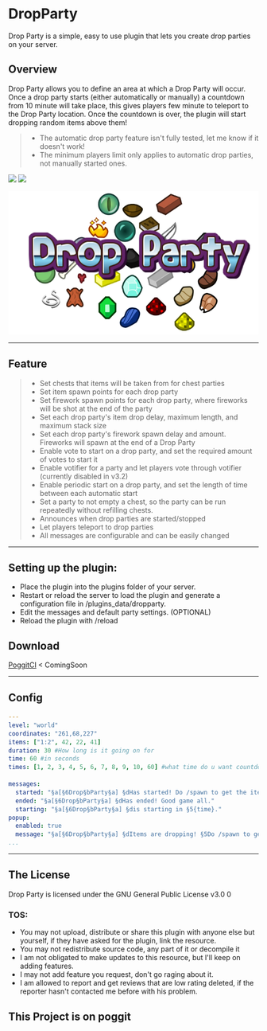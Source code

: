 # DropParty
Drop Party is a simple, easy to use plugin that lets you create drop parties on your server.

## Overview
Drop Party allows you to define an area at which a Drop Party will occur. Once a drop party starts (either automatically or manually) a countdown from 10 minute will take place, this gives players few minute to teleport to the Drop Party location. Once the countdown is over, the plugin will start dropping random items above them!

>- The automatic drop party feature isn't fully tested, let me know if it doesn't work!
>- The minimum players limit only applies to automatic drop parties, not manually started ones.

[![](https://poggit.pmmp.io/shield.state/DropParty)](https://poggit.pmmp.io/p/DropParty)
<a href="https://poggit.pmmp.io/p/DropParty"><img src="https://poggit.pmmp.io/shield.state/DropParty"></a>

![DropParty](https://github.com/VirulCreator/DropParty/blob/master/media/dropparty.png)

---
## Feature
>- Set chests that items will be taken from for chest parties
>- Set item spawn points for each drop party
>- Set firework spawn points for each drop party, where fireworks will be shot at the end of the party
>- Set each drop party's item drop delay, maximum length, and maximum stack size
>- Set each drop party's firework spawn delay and amount. Fireworks will spawn at the end of a Drop Party
>- Enable vote to start on a drop party, and set the required amount of votes to start it
>- Enable votifier for a party and let players vote through votifier (currently disabled in v3.2)
>- Enable periodic start on a drop party, and set the length of time between each automatic start
>- Set a party to not empty a chest, so the party can be run repeatedly without refilling chests.
>- Announces when drop parties are started/stopped
>- Let players teleport to drop parties
>- All messages are configurable and can be easily changed
---

## Setting up the plugin:

* Place the plugin into the plugins folder of your server.
* Restart or reload the server to load the plugin and generate a configuration file in /plugins_data/dropparty.
* Edit the messages and default party settings. (OPTIONAL)
* Reload the plugin with /reload

## Download
 [PoggitCI](https://poggit.pmmp.io) < ComingSoon

---
## Config
```yaml
---
level: "world"
coordinates: "261,68,227"
items: ["1:2", 42, 22, 41]
duration: 30 #How long is it going on for
time: 60 #in seconds
times: [1, 2, 3, 4, 5, 6, 7, 8, 9, 10, 60] #what time do u want countdown to annouce it

messages:
  started: "§a[§6Drop§bParty§a] §dHas started! Do /spawn to get the items at the §5DropParty"
  ended: "§a[§6Drop§bParty§a] §dHas ended! Good game all."
  starting: "§a[§6Drop§bParty§a] §dis starting in §5{time}."
popup:
  enabled: true
  message: "§a[§6Drop§bParty§a] §dItems are dropping! §5Do /spawn to get those items!"
...
```
---

## The License
Drop Party is licensed under the GNU General Public License v3.0 0 

### TOS:
* You may not upload, distribute or share this plugin with anyone else but yourself, if they have asked for the plugin, link the resource.
* You may not redistribute source code, any part of it or decompile it
* I am not obligated to make updates to this resource, but I'll keep on adding features.
* I may not add feature you request, don't go raging about it.
* I am allowed to report and get reviews that are low rating deleted, if the reporter hasn't contacted me before with his problem.

## This Project is on poggit

